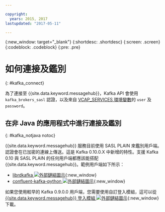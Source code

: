 ```yaml
---

copyright:
  years: 2015, 2017
lastupdated: "2017-05-11"

---
```


{:new_window: target="_blank"}
{:shortdesc: .shortdesc}
{:screen: .screen}
{:codeblock: .codeblock}
{:pre: .pre}

# 如何連接及鑑別
{: #kafka_connect}


為了連接至 {{site.data.keyword.messagehub}}，Kafka API 會使用 `kafka_brokers_sasl`
認證，以及來自 [VCAP_SERVICES 環境變數](/docs/services/MessageHub/messagehub071.html)的
`user` 及 `password`。

## 在非 Java 的應用程式中進行連接及鑑別
{: #kafka_notjava notoc}

{{site.data.keyword.messagehub}} 服務目前使用 SASL PLAIN 來鑑別用戶端。認證會在已加密的連線上傳送。這是 Kafka 0.10.0.X 中新增的特性。支援 Kafka 0.10 與 SASL PLAIN
的任何用戶端都應該能搭配 {{site.data.keyword.messagehub}}。範例用戶端如下所示：

* [librdkafka ![外部鏈結圖示](../../icons/launch-glyph.svg "外部鏈結圖示")](https://github.com/edenhill/librdkafka/){:new_window} 
* [confluent-kafka-python ![外部鏈結圖示](../../icons/launch-glyph.svg "外部鏈結圖示")](https://github.com/confluentinc/confluent-kafka-python){:new_window} 

如果您使用較早的 Kafka 0.9.0.0 用戶端，您需要使用自訂登入模組，這可以從 [{{site.data.keyword.messagehub}} 登入模組 ![外部鏈結圖示](../../icons/launch-glyph.svg "外部鏈結圖示")](https://github.com/ibm-messaging/message-hub-samples/blob/master/kafka-0.9/message-hub-login-library/messagehub.login-1.0.0.jar){:new_window} 下載。 


